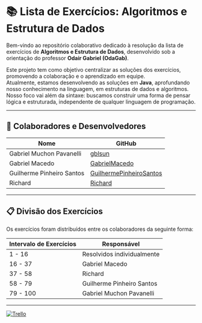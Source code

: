 # 📚 Lista de Exercícios: Algoritmos e Estrutura de Dados

 Bem-vindo ao repositório colaborativo dedicado à resolução da lista de exercícios de **Algoritmos e Estrutura de Dados**, desenvolvido sob a orientação do professor **Odair Gabriel (OdaGab)**.  

Este projeto tem como objetivo centralizar as soluções dos exercícios, promovendo a colaboração e o aprendizado em equipe.  
Atualmente, estamos desenvolvendo as soluções em **Java**, aprofundando nosso conhecimento na linguagem, em estruturas de dados e algoritmos.  
Nosso foco vai além da sintaxe: buscamos construir uma forma de pensar lógica e estruturada, independente de qualquer linguagem de programação.  

---

## 👥 Colaboradores e Desenvolvedores

| Nome                      | GitHub                                         |
|---------------------------|-----------------------------------------------|
| Gabriel Muchon Pavanelli  | [gblsun](https://github.com/gblsun)          |
| Gabriel Macedo            | [GabrielMacedo](https://github.com/GabrielMascavo75)         |
| Guilherme Pinheiro Santos | [GuilhermePinheiroSantos](https://github.com/GuilhermePinheiroSantos) |
| Richard                   | [Richard](https://github.com/RichardMendes49)               |

---

## 📋 Divisão dos Exercícios

Os exercícios foram distribuídos entre os colaboradores da seguinte forma:

| Intervalo de Exercícios | Responsável                   |
|-------------------------|--------------------------------|
| 1 - 16                 | Resolvidos individualmente     |
| 16 - 37                | Gabriel Macedo                |
| 37 - 58                | Richard                        |
| 58 - 79                | Guilherme Pinheiro Santos      |
| 79 - 100               | Gabriel Muchon Pavanelli       |

---



[![Trello](    https://img.shields.io/badge/Trello-0052CC?style=for-the-badge&logo=trello&logoColor=white)](https://trello.com/invite/b/67cb64bf66003079e51ad863/ATTI46fab2ea9c580713321ec2e666cd495b8092B118/atividade-de-algoritmos-e-estrutura-de-dados)



